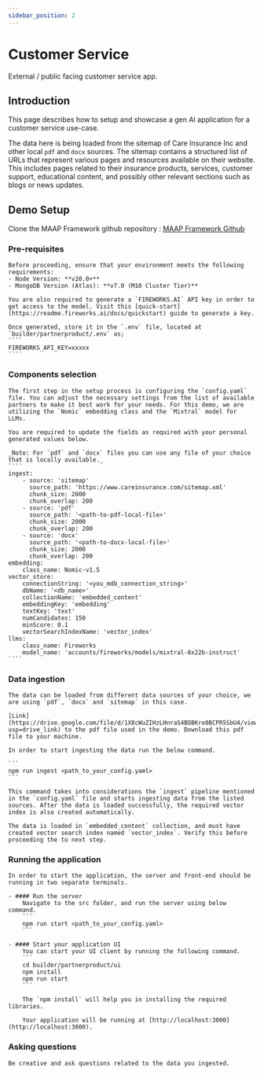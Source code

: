 ```yaml
---
sidebar_position: 2
---
```


# Customer Service   
External / public facing customer service app.

## Introduction
This page describes how to setup and showcase a gen AI application for a customer service use-case. 

The data here is being loaded from the sitemap of Care Insurance Inc and other local `pdf` and `docx` sources. The sitemap contains a structured list of URLs that represent various pages and resources available on their website. This includes pages related to their insurance products, services, customer support, educational content, and possibly other relevant sections such as blogs or news updates. 


## Demo Setup
 Clone the MAAP Framework github repository : [MAAP Framework Github](https://github.com/mongodb-partners/maap-framework/) 

 ### Pre-requisites 
    Before proceeding, ensure that your environment meets the following requirements:
    - Node Version: **v20.0+**
    - MongoDB Version (Atlas): **v7.0 (M10 Cluster Tier)** 
    
    You are also required to generate a `FIREWORKS.AI` API key in order to get access to the model. Visit this [quick-start](https://readme.fireworks.ai/docs/quickstart) guide to generate a key. 

    Once generated, store it in the `.env` file, located at `builder/partnerproduct/.env` as;
    ````
    FIREWORKS_API_KEY=xxxxx
    ````

 ### Components selection
    The first step in the setup process is configuring the `config.yaml` file. You can adjust the necessary settings from the list of available partners to make it best work for your needs. For this demo, we are utilizing the `Nomic` embedding class and the `Mixtral` model for LLMs.
    
    You are required to update the fields as required with your personal generated values below.
    
    _Note: For `pdf` and `docx` files you can use any file of your choice that is locally available._
    ````
    ingest:
        - source: 'sitemap'
          source_path: 'https://www.careinsurance.com/sitemap.xml'
          chunk_size: 2000
          chunk_overlap: 200
        - source: 'pdf'
          source_path: '<path-to-pdf-local-file>'
          chunk_size: 2000
          chunk_overlap: 200
        - source: 'docx'
          source_path: '<path-to-docx-local-file>'
          chunk_size: 2000
          chunk_overlap: 200          
    embedding:
        class_name: Nomic-v1.5
    vector_store:
        connectionString: '<you_mdb_connection_string>'
        dbName: '<db_name>'
        collectionName: 'embedded_content'
        embeddingKey: 'embedding'
        textKey: 'text'
        numCandidates: 150
        minScore: 0.1 
        vectorSearchIndexName: 'vector_index'
    llms:
        class_name: Fireworks
        model_name: 'accounts/fireworks/models/mixtral-8x22b-instruct'
    ````

 ### Data ingestion    

    The data can be loaded from different data sources of your choice, we are using `pdf`, `docx` and `sitemap` in this case. 

    [Link](https://drive.google.com/file/d/1X8cWuZIHzLHnraS4BOBKre0BCPR5SbU4/view?usp=drive_link) to the pdf file used in the demo. Download this pdf file to your machine.
    
    In order to start ingesting the data run the below command.

    ```
    npm run ingest <path_to_your_config.yaml>
    ```

    This command takes into considerations the `ingest` pipeline mentioned in the `config.yaml` file and starts ingesting data from the listed sources. After the data is loaded successfully, the required vector index is also created automatically.

    The data is loaded in `embedded_content` collection, and must have created vector search index named `vector_index`. Verify this before proceeding the to next step.


### Running the application
    In order to start the application, the server and front-end should be running in two separate terminals.

    - #### Run the server
        Navigate to the src folder, and run the server using below command.
        ```
        npm run start <path_to_your_config.yaml>
        ```

    - #### Start your application UI
        You can start your UI client by running the following command.
        ```
        cd builder/partnerproduct/ui
        npm install
        npm run start
        ```
        
        The `npm install` will help you in installing the required libraries.
        
        Your application will be running at [http://localhost:3000](http://localhost:3000).


### Asking questions 

    Be creative and ask questions related to the data you ingested. 